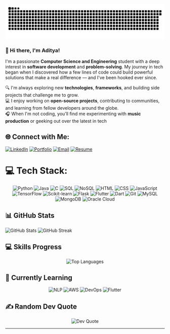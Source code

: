 <div align = "center">
  
  ![snake gif](https://github.com/adityasync/adityasync/blob/output/github-snake-dark.svg)
  
</div>



### 👋 Hi there, I'm Aditya!

I'm a passionate **Computer Science and Engineering** student with a deep interest in **software development** and **problem-solving**.
My journey in tech began when I discovered how a few lines of code could build powerful solutions that make a real difference — and I've been hooked ever since.

🔍 I'm always exploring new **technologies**, **frameworks**, and building side projects that challenge me to grow.<br>
💻 I enjoy working on **open-source projects**, contributing to communities, and learning from fellow developers around the globe.<br>
🎧 When I'm not coding, you’ll find me experimenting with **music production** or geeking out over the latest in tech<br>


## 🌐 Connect with Me:

[![LinkedIn](https://img.shields.io/badge/LinkedIn-Connect-blue)](https://www.linkedin.com/in/adityasync/)
[![Portfolio](https://img.shields.io/badge/Portfolio-Visit-orange)](https://adityasync.github.io/portfolio-web/)
[![Email](https://img.shields.io/badge/Email-Contact-red)](mailto:adityabuilds@outlook.com)
[![Resume](https://img.shields.io/badge/Resume-View-green)](https://adityasync.github.io/my-resume/resume.pdf)

# 💻 Tech Stack:
<div align="center">
  <img src="https://img.shields.io/badge/Python-3776AB?style=for-the-badge&logo=python&logoColor=white" alt="Python" />
  <img src="https://img.shields.io/badge/Java-ED8B00?style=for-the-badge&logo=java&logoColor=white" alt="Java" />
  <img src="https://img.shields.io/badge/C-00599C?style=for-the-badge&logo=c&logoColor=white" alt="C" />
  <img src="https://img.shields.io/badge/SQL-4479A1?style=for-the-badge&logo=mysql&logoColor=white" alt="SQL" />
  <img src="https://img.shields.io/badge/NoSQL-4DB33D?style=for-the-badge&logo=mongodb&logoColor=white" alt="NoSQL" />
  <img src="https://img.shields.io/badge/HTML5-E34F26?style=for-the-badge&logo=html5&logoColor=white" alt="HTML" />
  <img src="https://img.shields.io/badge/CSS3-1572B6?style=for-the-badge&logo=css3&logoColor=white" alt="CSS" />
  <img src="https://img.shields.io/badge/JavaScript-F7DF1E?style=for-the-badge&logo=javascript&logoColor=black" alt="JavaScript" />
  <img src="https://img.shields.io/badge/TensorFlow-FF6F00?style=for-the-badge&logo=tensorflow&logoColor=white" alt="TensorFlow" />
  <img src="https://img.shields.io/badge/scikit_learn-F7931E?style=for-the-badge&logo=scikit-learn&logoColor=white" alt="Scikit-learn" />
  <img src="https://img.shields.io/badge/Flask-000000?style=for-the-badge&logo=flask&logoColor=white" alt="Flask" />
  <img src="https://img.shields.io/badge/Flutter-02569B?style=for-the-badge&logo=flutter&logoColor=white" alt="Flutter" />
  <img src="https://img.shields.io/badge/Dart-0175C2?style=for-the-badge&logo=dart&logoColor=white" alt="Dart" />
  <img src="https://img.shields.io/badge/Git-F05032?style=for-the-badge&logo=git&logoColor=white" alt="Git" />
  <img src="https://img.shields.io/badge/MySQL-4479A1?style=for-the-badge&logo=mysql&logoColor=white" alt="MySQL" />
  <img src="https://img.shields.io/badge/MongoDB-47A248?style=for-the-badge&logo=mongodb&logoColor=white" alt="MongoDB" />
  <img src="https://img.shields.io/badge/Oracle_Cloud-F80000?style=for-the-badge&logo=oracle&logoColor=white" alt="Oracle Cloud" />
</div>

## 📊 GitHub Stats
  <img src="https://github-readme-stats-sigma-five.vercel.app/api?username=adityasync&show_icons=true&theme=radical&count_private=true&include_all_commits=true" alt="GitHub Stats" />
  <img src="https://github-readme-streak-stats.herokuapp.com/?user=adityasync&theme=radical" alt="GitHub Streak" />

## 💻 Skills Progress
<div align="center">
  <img src="https://github-readme-stats.vercel.app/api/top-langs/?username=adityasync&layout=compact&theme=radical" alt="Top Languages" />
</div>


## 🌱 Currently Learning
<div align="center">
  <img src="https://img.shields.io/badge/NLP-4285F4?style=for-the-badge&logo=google-translate&logoColor=white" alt="NLP" />
  <img src="https://img.shields.io/badge/AWS-232F3E?style=for-the-badge&logo=amazon-aws&logoColor=white" alt="AWS" />
  <img src="https://img.shields.io/badge/DevOps-2496ED?style=for-the-badge&logo=docker&logoColor=white" alt="DevOps" />
  <img src="https://img.shields.io/badge/Flutter-02569B?style=for-the-badge&logo=flutter&logoColor=white" alt="Flutter" />
</div>

## ✍️ Random Dev Quote
<div align="center">
  <img src="https://quotes-github-readme.vercel.app/api?type=vertical&theme=radical" alt="Dev Quote" />
</div>

---

